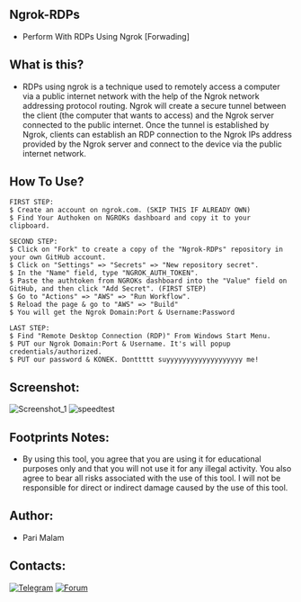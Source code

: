 ## Ngrok-RDPs
- Perform With RDPs Using Ngrok [Forwading]
## What is this?
- RDPs using ngrok is a technique used to remotely access a computer via a public internet network with the help of the Ngrok network addressing protocol routing. Ngrok will create a secure tunnel between the client (the computer that wants to access) and the Ngrok server connected to the public internet. Once the tunnel is established by Ngrok, clients can establish an RDP connection to the Ngrok IPs address provided by the Ngrok server and connect to the device via the public internet network.
## How To Use?
``` 
FIRST STEP:
$ Create an account on ngrok.com. (SKIP THIS IF ALREADY OWN)
$ Find Your Authoken on NGROKs dashboard and copy it to your clipboard.

SECOND STEP:
$ Click on "Fork" to create a copy of the "Ngrok-RDPs" repository in your own GitHub account.
$ Click on "Settings" => "Secrets" => "New repository secret".
$ In the "Name" field, type "NGROK_AUTH_TOKEN".
$ Paste the authtoken from NGROKs dashboard into the "Value" field on GitHub, and then click "Add Secret". (FIRST STEP)
$ Go to "Actions" => "AWS" => "Run Workflow".
$ Reload the page & go to "AWS" => "Build"
$ You will get the Ngrok Domain:Port & Username:Password

LAST STEP:
$ Find "Remote Desktop Connection (RDP)" From Windows Start Menu.
$ PUT our Ngrok Domain:Port & Username. It's will popup credentials/authorized.
$ PUT our password & KONEK. Donttttt suyyyyyyyyyyyyyyyyyyy me!
``` 
## Screenshot:
![Screenshot_1](https://user-images.githubusercontent.com/25004320/234003488-14abdf67-19f2-43b3-9452-04e6d52f3355.png)
![speedtest](https://user-images.githubusercontent.com/25004320/233995465-2dbeba9a-bb77-4c24-835d-5a8cb5b7076d.png)
## Footprints Notes:
- By using this tool, you agree that you are using it for educational purposes only and that you will not use it for any illegal activity. You also agree to bear all risks associated with the use of this tool. I will not be responsible for direct or indirect damage caused by the use of this tool.
## Author:
- Pari Malam
## Contacts:
[![Telegram](https://img.shields.io/badge/-Telegram-blue)](https://telegram.me/SurpriseMTFK)
[![Forum](https://img.shields.io/badge/-Forum-red)](https://dragonforce.io)
